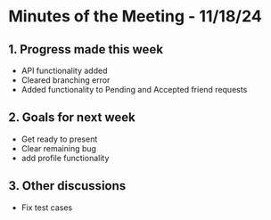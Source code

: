 # Minutes of the Meeting - 11/18/24

## 1. Progress made this week
   - API functionality added
   - Cleared branching error
   - Added functionality to Pending and Accepted friend requests

## 2. Goals for next week
   - Get ready to present
   - Clear remaining bug
   - add profile functionality

## 3. Other discussions
   - Fix test cases